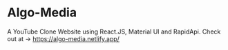 # Algo-Media
A YouTube Clone Website using React.JS, Material UI and RapidApi.
Check out at -> https://algo-media.netlify.app/
